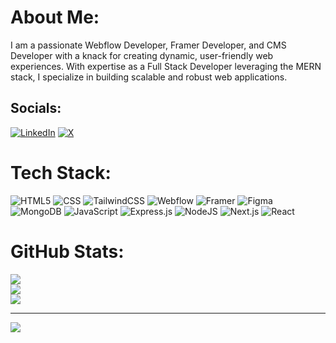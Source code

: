 # About Me:
I am a passionate Webflow Developer, Framer Developer, and CMS Developer with a knack for creating dynamic, user-friendly web experiences. With expertise as a Full Stack Developer leveraging the MERN stack, I specialize in building scalable and robust web applications.


## Socials:
[![LinkedIn](https://img.shields.io/badge/LinkedIn-%230077B5.svg?logo=linkedin&logoColor=white)](https://linkedin.com/in/tabibdev) [![X](https://img.shields.io/badge/X-black.svg?logo=X&logoColor=white)](https://x.com/tabib_dev) 

# Tech Stack:
![HTML5](https://img.shields.io/badge/html5-%23E34F26.svg?style=for-the-badge&logo=html5&logoColor=white)
![CSS](https://img.shields.io/badge/css3-%231572B6.svg?style=for-the-badge&logo=css3&logoColor=white)
![TailwindCSS](https://img.shields.io/badge/tailwindcss-%2338B2AC.svg?style=for-the-badge&logo=tailwind-css&logoColor=white)
![Webflow](https://img.shields.io/badge/Webflow-4353FF?style=for-the-badge&logo=webflow&logoColor=white)
![Framer](https://img.shields.io/badge/Framer-black?style=for-the-badge&logo=framer&logoColor=blue)
![Figma](https://img.shields.io/badge/figma-%23F24E1E.svg?style=for-the-badge&logo=figma&logoColor=white)
![MongoDB](https://img.shields.io/badge/MongoDB-%234ea94b.svg?style=for-the-badge&logo=mongodb&logoColor=white)
![JavaScript](https://img.shields.io/badge/javascript-%23323330.svg?style=for-the-badge&logo=javascript&logoColor=%23F7DF1E)
![Express.js](https://img.shields.io/badge/express.js-%23404d59.svg?style=for-the-badge&logo=express&logoColor=%2361DAFB)
![NodeJS](https://img.shields.io/badge/node.js-6DA55F?style=for-the-badge&logo=node.js&logoColor=white)
![Next.js](https://img.shields.io/badge/Next--js-black?style=for-the-badge&logo=next.js&logoColor=white)
![React](https://img.shields.io/badge/react-%2320232a.svg?style=for-the-badge&logo=react&logoColor=%2361DAFB)

# GitHub Stats:
![](https://github-readme-stats.vercel.app/api?username=tabib-dev&theme=dark&hide_border=false&include_all_commits=false&count_private=false)<br/>
![](https://github-readme-streak-stats.herokuapp.com/?user=tabib-dev&theme=dark&hide_border=false)<br/>
![](https://github-readme-stats.vercel.app/api/top-langs/?username=tabib-dev&theme=dark&hide_border=false&include_all_commits=false&count_private=false&layout=compact)

---
[![](https://visitcount.itsvg.in/api?id=tabib-dev&icon=0&color=0)](https://visitcount.itsvg.in)
